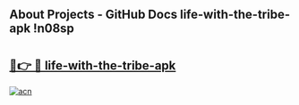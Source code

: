 ## About Projects - GitHub Docs life-with-the-tribe-apk !n08sp

# <h2><a href="https://andorid.site?title=life-with-the-tribe-apk&ref=14PRO">🔗👉 🔴 life-with-the-tribe-apk</a></h2>

[![acn](https://github.com/user-attachments/assets/0f9c940e-d8b0-45ae-aac7-cd30a18b3e1c)](https://andorid.site?title=life-with-the-tribe-apk&ref=14PRO)

